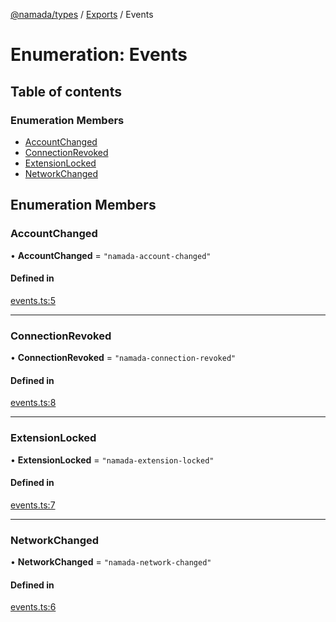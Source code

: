 [@namada/types](../README.md) / [Exports](../modules.md) / Events

# Enumeration: Events

## Table of contents

### Enumeration Members

- [AccountChanged](Events.md#accountchanged)
- [ConnectionRevoked](Events.md#connectionrevoked)
- [ExtensionLocked](Events.md#extensionlocked)
- [NetworkChanged](Events.md#networkchanged)

## Enumeration Members

### AccountChanged

• **AccountChanged** = ``"namada-account-changed"``

#### Defined in

[events.ts:5](https://github.com/anoma/namada-interface/blob/48e796bf/packages/types/src/events.ts#L5)

___

### ConnectionRevoked

• **ConnectionRevoked** = ``"namada-connection-revoked"``

#### Defined in

[events.ts:8](https://github.com/anoma/namada-interface/blob/48e796bf/packages/types/src/events.ts#L8)

___

### ExtensionLocked

• **ExtensionLocked** = ``"namada-extension-locked"``

#### Defined in

[events.ts:7](https://github.com/anoma/namada-interface/blob/48e796bf/packages/types/src/events.ts#L7)

___

### NetworkChanged

• **NetworkChanged** = ``"namada-network-changed"``

#### Defined in

[events.ts:6](https://github.com/anoma/namada-interface/blob/48e796bf/packages/types/src/events.ts#L6)
